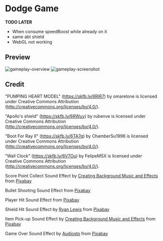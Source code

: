 # Dodge Game

**TODO LATER**
- When consume speedBoost while already on it
- same abt shield
- WebGL not working

## Preview
![gameplay-overview](_Resources/gameplay-overview.png)
![gameplay-screenshot](_Resources/gameplay-screenshot.png)

## Credit
"PUMPING HEART MODEL" (https://skfb.ly/6RIR7) by omarelone is licensed under Creative Commons Attribution (http://creativecommons.org/licenses/by/4.0/).

"Apollo's shield" (https://skfb.ly/6RWuy) by rubenve is licensed under Creative Commons Attribution (http://creativecommons.org/licenses/by/4.0/).

"Boot For Ray II" (https://skfb.ly/6TA7q) by ChamberSu1996 is licensed under Creative Commons Attribution (http://creativecommons.org/licenses/by/4.0/).

"Wall Clock" (https://skfb.ly/6V7Ou) by FelipeMSX is licensed under Creative Commons Attribution (http://creativecommons.org/licenses/by/4.0/).

Score Point Collect Sound Effect by <a href="https://pixabay.com/users/universfield-28281460/?utm_source=link-attribution&utm_medium=referral&utm_campaign=music&utm_content=124476">Creating Background Music and Effects</a> from <a href="https://pixabay.com/sound-effects//?utm_source=link-attribution&utm_medium=referral&utm_campaign=music&utm_content=124476">Pixabay</a>

Bullet Shooting Sound Effect from <a href="https://pixabay.com/sound-effects/?utm_source=link-attribution&utm_medium=referral&utm_campaign=music&utm_content=41134">Pixabay</a>

Player Hit Sound Effect from <a href="https://pixabay.com/sound-effects/?utm_source=link-attribution&utm_medium=referral&utm_campaign=music&utm_content=14845">Pixabay</a>

Shield Hit Sound Effect by <a href="https://pixabay.com/users/sectionsound-34536612/?utm_source=link-attribution&utm_medium=referral&utm_campaign=music&utm_content=143940">Ryan Lewis</a> from <a href="https://pixabay.com/sound-effects//?utm_source=link-attribution&utm_medium=referral&utm_campaign=music&utm_content=143940">Pixabay</a>

Item Pick-up Sound Effect by <a href="https://pixabay.com/users/universfield-28281460/?utm_source=link-attribution&utm_medium=referral&utm_campaign=music&utm_content=140376">Creating Background Music and Effects</a> from <a href="https://pixabay.com/sound-effects//?utm_source=link-attribution&utm_medium=referral&utm_campaign=music&utm_content=140376">Pixabay</a>

Game Over Sound Effect by <a href="https://pixabay.com/users/audiosto-40753689/?utm_source=link-attribution&utm_medium=referral&utm_campaign=music&utm_content=179699">Audiosto</a> from <a href="https://pixabay.com//?utm_source=link-attribution&utm_medium=referral&utm_campaign=music&utm_content=179699">Pixabay</a>
